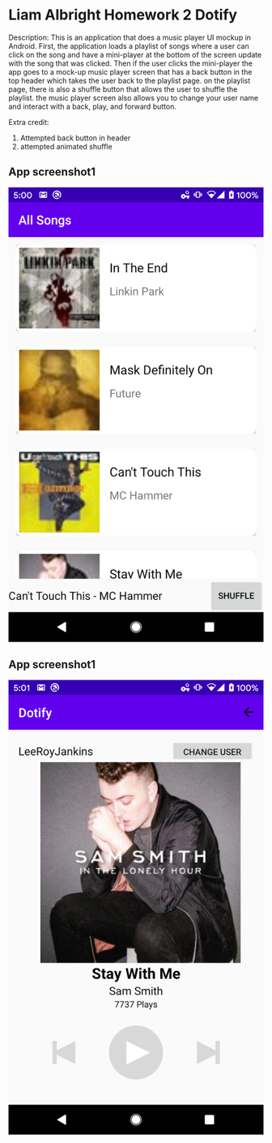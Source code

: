 # Liam Albright Homework 2 **Dotify**

Description: This is an application that does a music player UI mockup in Android. First, the application loads a playlist of songs where a user can click on the song and have a mini-player at the bottom of the screen update with the song that was clicked. Then if the user clicks the mini-player the app goes to a mock-up music player screen that has a back button in the top header which takes the user back to the playlist page. on the playlist page, there is also a shuffle button that allows the user to shuffle the playlist.  the music player screen also allows you to change your user name and interact with a back, play, and forward button.



Extra credit:
1. Attempted back button in header
3. attempted animated shuffle
## **App screenshot1**

![app screenshot](imgs/hw2screenshot1.png "app screenshot")


## **App screenshot1**
![app screenshot2](imgs/hw2screenshot2.png "app screenshot2")
